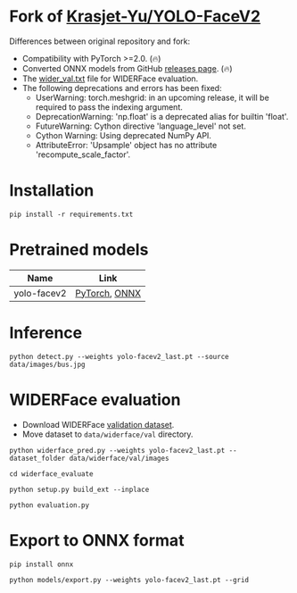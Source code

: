 # Fork of [Krasjet-Yu/YOLO-FaceV2](https://github.com/Krasjet-Yu/YOLO-FaceV2)

Differences between original repository and fork:

* Compatibility with PyTorch >=2.0. (🔥)
* Converted ONNX models from GitHub [releases page](https://github.com/clibdev/YOLO-FaceV2/releases). (🔥)
* The [wider_val.txt](data/widerface/val/wider_val.txt) file for WIDERFace evaluation. 
* The following deprecations and errors has been fixed:
  * UserWarning: torch.meshgrid: in an upcoming release, it will be required to pass the indexing argument.
  * DeprecationWarning: 'np.float' is a deprecated alias for builtin 'float'.
  * FutureWarning: Cython directive 'language_level' not set.
  * Cython Warning: Using deprecated NumPy API.
  * AttributeError: 'Upsample' object has no attribute 'recompute_scale_factor'.

# Installation

```shell
pip install -r requirements.txt
```

# Pretrained models

| Name        | Link                                                                                                                                                                                          |
|-------------|-----------------------------------------------------------------------------------------------------------------------------------------------------------------------------------------------|
| yolo-facev2 | [PyTorch](https://github.com/clibdev/YOLO-FaceV2/releases/latest/download/yolo-facev2_last.pt), [ONNX](https://github.com/clibdev/YOLO-FaceV2/releases/latest/download/yolo-facev2_last.onnx) |

# Inference

```shell
python detect.py --weights yolo-facev2_last.pt --source data/images/bus.jpg
```

# WIDERFace evaluation

* Download WIDERFace [validation dataset](https://drive.google.com/file/d/1GUCogbp16PMGa39thoMMeWxp7Rp5oM8Q/view).
* Move dataset to `data/widerface/val` directory.

```shell
python widerface_pred.py --weights yolo-facev2_last.pt --dataset_folder data/widerface/val/images
```
```shell
cd widerface_evaluate
```
```shell
python setup.py build_ext --inplace
```
```shell
python evaluation.py
```

# Export to ONNX format

```shell
pip install onnx
```
```shell
python models/export.py --weights yolo-facev2_last.pt --grid
```

